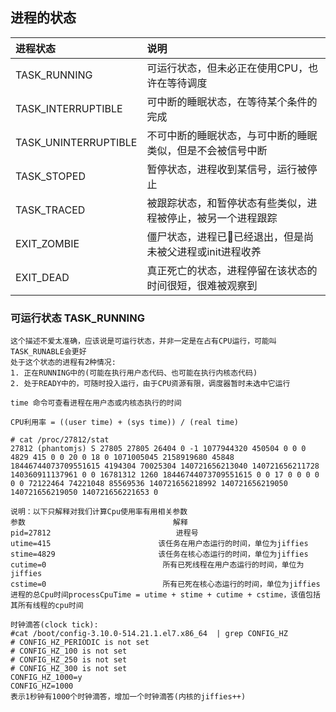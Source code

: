 ## 进程的状态
| 进程状态        | 说明 |
 | :--------   | :-----|
| TASK_RUNNING   | 可运行状态，但未必正在使用CPU，也许在等待调度  |
| TASK_INTERRUPTIBLE | 可中断的睡眠状态，在等待某个条件的完成  |
| TASK_UNINTERRUPTIBLE | 不可中断的睡眠状态，与可中断的睡眠类似，但是不会被信号中断 |
| TASK_STOPED | 暂停状态，进程收到某信号，运行被停止 |
| TASK_TRACED | 被跟踪状态，和暂停状态有些类似，进程被停止，被另一个进程跟踪  |
| EXIT_ZOMBIE | 僵尸状态，进程已已经退出，但是尚未被父进程或init进程收养  |
| EXIT_DEAD | 真正死亡的状态，进程停留在该状态的时间很短，很难被观察到 |

### 可运行状态 TASK_RUNNING
```
这个描述不爱太准确，应该说是可运行状态，并非一定是在占有CPU运行，可能叫 TASK_RUNABLE会更好
处于这个状态的进程有2种情况:
1. 正在RUNNING中的(可能在执行用户态代码、也可能在执行内核态代码)
2. 处于READY中的，可随时投入运行，由于CPU资源有限，调度器暂时未选中它运行

time 命令可查看进程在用户态或内核态执行的时间

CPU利用率 = ((user time) + (sys time)) / (real time)

# cat /proc/27812/stat
27812 (phantomjs) S 27805 27805 26404 0 -1 1077944320 450504 0 0 0 4829 415 0 0 20 0 18 0 1071005045 2158919680 45848 18446744073709551615 4194304 70025304 140721656213040 140721656211728 140360911137961 0 0 16781312 1260 18446744073709551615 0 0 17 0 0 0 0 0 0 72122464 74221048 85569536 140721656218992 140721656219050 140721656219050 140721656221653 0

说明：以下只解释对我们计算Cpu使用率有用相关参数
参数                                 解释
pid=27812                            进程号
utime=415                        该任务在用户态运行的时间，单位为jiffies
stime=4829                       该任务在核心态运行的时间，单位为jiffies
cutime=0                          所有已死线程在用户态运行的时间，单位为jiffies
cstime=0                          所有已死在核心态运行的时间，单位为jiffies
进程的总Cpu时间processCpuTime = utime + stime + cutime + cstime，该值包括其所有线程的cpu时间

时钟滴答(clock tick):
#cat /boot/config-3.10.0-514.21.1.el7.x86_64  | grep CONFIG_HZ
# CONFIG_HZ_PERIODIC is not set
# CONFIG_HZ_100 is not set
# CONFIG_HZ_250 is not set
# CONFIG_HZ_300 is not set
CONFIG_HZ_1000=y
CONFIG_HZ=1000
表示1秒钟有1000个时钟滴答，增加一个时钟滴答(内核的jiffies++)
```